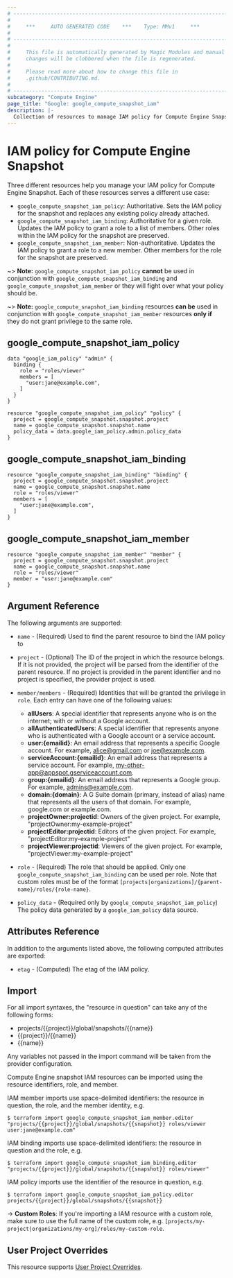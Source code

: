 ```yaml
---
# ----------------------------------------------------------------------------
#
#     ***     AUTO GENERATED CODE    ***    Type: MMv1     ***
#
# ----------------------------------------------------------------------------
#
#     This file is automatically generated by Magic Modules and manual
#     changes will be clobbered when the file is regenerated.
#
#     Please read more about how to change this file in
#     .github/CONTRIBUTING.md.
#
# ----------------------------------------------------------------------------
subcategory: "Compute Engine"
page_title: "Google: google_compute_snapshot_iam"
description: |-
  Collection of resources to manage IAM policy for Compute Engine Snapshot
---
```


# IAM policy for Compute Engine Snapshot
Three different resources help you manage your IAM policy for Compute Engine Snapshot. Each of these resources serves a different use case:

* `google_compute_snapshot_iam_policy`: Authoritative. Sets the IAM policy for the snapshot and replaces any existing policy already attached.
* `google_compute_snapshot_iam_binding`: Authoritative for a given role. Updates the IAM policy to grant a role to a list of members. Other roles within the IAM policy for the snapshot are preserved.
* `google_compute_snapshot_iam_member`: Non-authoritative. Updates the IAM policy to grant a role to a new member. Other members for the role for the snapshot are preserved.

~> **Note:** `google_compute_snapshot_iam_policy` **cannot** be used in conjunction with `google_compute_snapshot_iam_binding` and `google_compute_snapshot_iam_member` or they will fight over what your policy should be.

~> **Note:** `google_compute_snapshot_iam_binding` resources **can be** used in conjunction with `google_compute_snapshot_iam_member` resources **only if** they do not grant privilege to the same role.




## google\_compute\_snapshot\_iam\_policy

```hcl
data "google_iam_policy" "admin" {
  binding {
    role = "roles/viewer"
    members = [
      "user:jane@example.com",
    ]
  }
}

resource "google_compute_snapshot_iam_policy" "policy" {
  project = google_compute_snapshot.snapshot.project
  name = google_compute_snapshot.snapshot.name
  policy_data = data.google_iam_policy.admin.policy_data
}
```

## google\_compute\_snapshot\_iam\_binding

```hcl
resource "google_compute_snapshot_iam_binding" "binding" {
  project = google_compute_snapshot.snapshot.project
  name = google_compute_snapshot.snapshot.name
  role = "roles/viewer"
  members = [
    "user:jane@example.com",
  ]
}
```

## google\_compute\_snapshot\_iam\_member

```hcl
resource "google_compute_snapshot_iam_member" "member" {
  project = google_compute_snapshot.snapshot.project
  name = google_compute_snapshot.snapshot.name
  role = "roles/viewer"
  member = "user:jane@example.com"
}
```

## Argument Reference

The following arguments are supported:

* `name` - (Required) Used to find the parent resource to bind the IAM policy to

* `project` - (Optional) The ID of the project in which the resource belongs.
    If it is not provided, the project will be parsed from the identifier of the parent resource. If no project is provided in the parent identifier and no project is specified, the provider project is used.

* `member/members` - (Required) Identities that will be granted the privilege in `role`.
  Each entry can have one of the following values:
  * **allUsers**: A special identifier that represents anyone who is on the internet; with or without a Google account.
  * **allAuthenticatedUsers**: A special identifier that represents anyone who is authenticated with a Google account or a service account.
  * **user:{emailid}**: An email address that represents a specific Google account. For example, alice@gmail.com or joe@example.com.
  * **serviceAccount:{emailid}**: An email address that represents a service account. For example, my-other-app@appspot.gserviceaccount.com.
  * **group:{emailid}**: An email address that represents a Google group. For example, admins@example.com.
  * **domain:{domain}**: A G Suite domain (primary, instead of alias) name that represents all the users of that domain. For example, google.com or example.com.
  * **projectOwner:projectid**: Owners of the given project. For example, "projectOwner:my-example-project"
  * **projectEditor:projectid**: Editors of the given project. For example, "projectEditor:my-example-project"
  * **projectViewer:projectid**: Viewers of the given project. For example, "projectViewer:my-example-project"

* `role` - (Required) The role that should be applied. Only one
    `google_compute_snapshot_iam_binding` can be used per role. Note that custom roles must be of the format
    `[projects|organizations]/{parent-name}/roles/{role-name}`.

* `policy_data` - (Required only by `google_compute_snapshot_iam_policy`) The policy data generated by
  a `google_iam_policy` data source.

## Attributes Reference

In addition to the arguments listed above, the following computed attributes are
exported:

* `etag` - (Computed) The etag of the IAM policy.

## Import

For all import syntaxes, the "resource in question" can take any of the following forms:

* projects/{{project}}/global/snapshots/{{name}}
* {{project}}/{{name}}
* {{name}}

Any variables not passed in the import command will be taken from the provider configuration.

Compute Engine snapshot IAM resources can be imported using the resource identifiers, role, and member.

IAM member imports use space-delimited identifiers: the resource in question, the role, and the member identity, e.g.
```
$ terraform import google_compute_snapshot_iam_member.editor "projects/{{project}}/global/snapshots/{{snapshot}} roles/viewer user:jane@example.com"
```

IAM binding imports use space-delimited identifiers: the resource in question and the role, e.g.
```
$ terraform import google_compute_snapshot_iam_binding.editor "projects/{{project}}/global/snapshots/{{snapshot}} roles/viewer"
```

IAM policy imports use the identifier of the resource in question, e.g.
```
$ terraform import google_compute_snapshot_iam_policy.editor projects/{{project}}/global/snapshots/{{snapshot}}
```

-> **Custom Roles**: If you're importing a IAM resource with a custom role, make sure to use the
 full name of the custom role, e.g. `[projects/my-project|organizations/my-org]/roles/my-custom-role`.

## User Project Overrides

This resource supports [User Project Overrides](https://www.terraform.io/docs/providers/google/guides/provider_reference.html#user_project_override).
